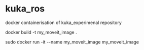 # kuka_ros
docker containerisation of kuka_experimenal repository

docker build -t my_moveit_image .

sudo docker run -it --name my_moveit_image my_moveit_image
